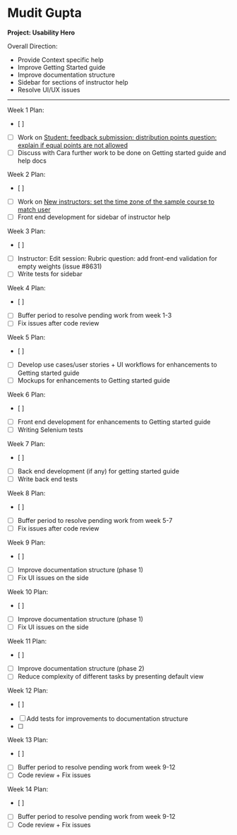 # Mudit Gupta

**Project: Usability Hero**

Overall Direction:
- Provide Context specific help
- Improve Getting Started guide
- Improve documentation structure
- Sidebar for sections of instructor help
- Resolve UI/UX issues

---

Week 1 Plan:
- [ ] 
- [ ] Work on [Student: feedback submission: distribution points question: explain if equal points are not allowed](https://github.com/TEAMMATES/teammates/issues/8817)
- [ ] Discuss with Cara further work to be done on Getting started guide and help docs

Week 2 Plan:
- [ ] 
- [ ] Work on [New instructors: set the time zone of the sample course to match user](https://github.com/TEAMMATES/teammates/issues/8787)
- [ ] Front end development for sidebar of instructor help

Week 3 Plan:
- [ ] 
- [ ] Instructor: Edit session: Rubric question: add front-end validation for empty weights (issue #8631)
- [ ] Write tests for sidebar

Week 4 Plan:
- [ ] 
- [ ] Buffer period to resolve pending work from week 1-3
- [ ] Fix issues after code review

Week 5 Plan:
- [ ] 
- [ ] Develop use cases/user stories + UI workflows for enhancements to Getting started guide
- [ ] Mockups for enhancements to Getting started guide

Week 6 Plan:
- [ ] 
- [ ] Front end development for enhancements to Getting started guide
- [ ] Writing Selenium tests

Week 7 Plan:
- [ ] 
- [ ] Back end development (if any) for getting started guide
- [ ] Write back end tests 

Week 8 Plan:
- [ ] 
- [ ] Buffer period to resolve pending work from week 5-7
- [ ] Fix issues after code review

Week 9 Plan:
- [ ] 
- [ ] Improve documentation structure (phase 1)
- [ ] Fix UI issues on the side

Week 10 Plan:
- [ ] 
- [ ] Improve documentation structure (phase 1)
- [ ] Fix UI issues on the side

Week 11 Plan:
- [ ] 
- [ ] Improve documentation structure (phase 2)
- [ ] Reduce complexity of different tasks by presenting default view 

Week 12 Plan:
- [ ] 
- [ ] Add tests for improvements to documentation structure
- [ ] 

Week 13 Plan:
- [ ] 
- [ ] Buffer period to resolve pending work from week 9-12
- [ ] Code review + Fix issues

Week 14 Plan:
- [ ] 
- [ ] Buffer period to resolve pending work from week 9-12
- [ ] Code review + Fix issues
